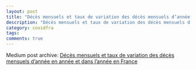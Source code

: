 ```yaml
---
layout: post
title: "Décès mensuels et taux de variation des décès mensuels d’année en année et dans l’année en France"
description: "Décès mensuels et taux de variation des décès mensuels d’année en année et dans l’année en France"
category: covidfra
tags: 
comments: true
---
```


Medium post archive: [Décès mensuels et taux de variation des décès mensuels d’année en année et dans l’année en France](https://chrisgodlak.medium.com/d%C3%A9c%C3%A8s-mensuels-et-taux-de-variation-des-d%C3%A9c%C3%A8s-mensuels-dann%C3%A9e-en-ann%C3%A9e-et-dans-l-ann%C3%A9e-en-france-d570e44d82d1)
